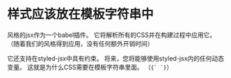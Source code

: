 # 样式应该放在模板字符串中

风格的jsx作为一个babel插件。 它将解析所有的CSS并在构建过程中应用它。 （随着我们的风格得到应用，没有任何额外开销时间）

它还支持在styled-jsx中具有约束。 将来，您将能够使用styled-jsx内的任何动态变量。 这就是为什么CSS需要在模板字符串里面。 （``{` `}``）